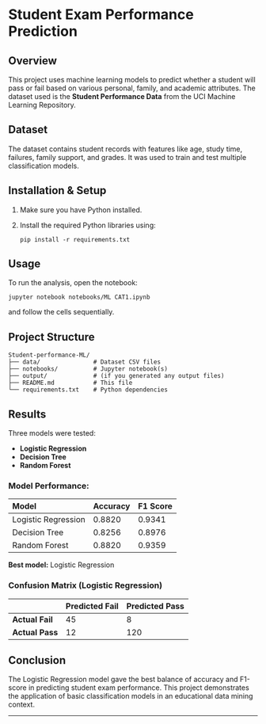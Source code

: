 

# Student Exam Performance Prediction

## Overview

This project uses machine learning models to predict whether a student will pass or fail based on various personal, family, and academic attributes. The dataset used is the **Student Performance Data** from the UCI Machine Learning Repository.

## Dataset

The dataset contains student records with features like age, study time, failures, family support, and grades. It was used to train and test multiple classification models.

## Installation & Setup

1. Make sure you have Python installed.
2. Install the required Python libraries using:

   ```
   pip install -r requirements.txt
   ```

## Usage

To run the analysis, open the notebook:

```
jupyter notebook notebooks/ML CAT1.ipynb
```

and follow the cells sequentially.

## Project Structure

```
Student-performance-ML/
├── data/               # Dataset CSV files
├── notebooks/          # Jupyter notebook(s)
├── output/             # (if you generated any output files)
├── README.md           # This file
└── requirements.txt    # Python dependencies
```

## Results

Three models were tested:

* **Logistic Regression**
* **Decision Tree**
* **Random Forest**

### Model Performance:

| Model               | Accuracy | F1 Score |
| :------------------ | :------- | :------- |
| Logistic Regression | 0.8820   | 0.9341   |
| Decision Tree       | 0.8256   | 0.8976   |
| Random Forest       | 0.8820   | 0.9359   |

**Best model:** Logistic Regression

### Confusion Matrix (Logistic Regression)

|                 | Predicted Fail | Predicted Pass |
| :-------------- | :------------- | :------------- |
| **Actual Fail** | 45             | 8              |
| **Actual Pass** | 12             | 120            |

## Conclusion

The Logistic Regression model gave the best balance of accuracy and F1-score in predicting student exam performance. This project demonstrates the application of basic classification models in an educational data mining context.

---

